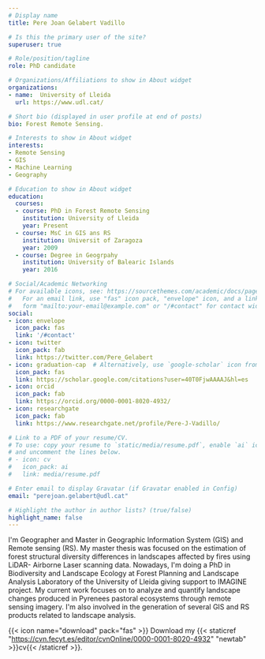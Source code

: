```yaml
---
# Display name
title: Pere Joan Gelabert Vadillo

# Is this the primary user of the site?
superuser: true

# Role/position/tagline
role: PhD candidate

# Organizations/Affiliations to show in About widget
organizations:
- name:  University of Lleida
  url: https://www.udl.cat/

# Short bio (displayed in user profile at end of posts)
bio: Forest Remote Sensing.

# Interests to show in About widget
interests:
- Remote Sensing
- GIS
- Machine Learning
- Geography

# Education to show in About widget
education:
  courses:
  - course: PhD in Forest Remote Sensing
    institution: University of Lleida
    year: Present
  - course: MsC in GIS ans RS
    institution: Universit of Zaragoza
    year: 2009
  - course: Degree in Geogrpahy
    institution: University of Balearic Islands
    year: 2016

# Social/Academic Networking
# For available icons, see: https://sourcethemes.com/academic/docs/page-builder/#icons
#   For an email link, use "fas" icon pack, "envelope" icon, and a link in the
#   form "mailto:your-email@example.com" or "/#contact" for contact widget.
social:
- icon: envelope
  icon_pack: fas
  link: '/#contact'
- icon: twitter
  icon_pack: fab
  link: https://twitter.com/Pere_Gelabert
- icon: graduation-cap  # Alternatively, use `google-scholar` icon from `ai` icon pack
  icon_pack: fas
  link: https://scholar.google.com/citations?user=40T0FjwAAAAJ&hl=es
- icon: orcid
  icon_pack: fab
  link: https://orcid.org/0000-0001-8020-4932/
- icon: researchgate
  icon_pack: fab
  link: https://www.researchgate.net/profile/Pere-J-Vadillo/

# Link to a PDF of your resume/CV.
# To use: copy your resume to `static/media/resume.pdf`, enable `ai` icons in `params.toml`, 
# and uncomment the lines below.
# - icon: cv
#   icon_pack: ai
#   link: media/resume.pdf

# Enter email to display Gravatar (if Gravatar enabled in Config)
email: "perejoan.gelabert@udl.cat"

# Highlight the author in author lists? (true/false)
highlight_name: false
---
```


I'm Geographer and Master in Geographic Information System (GIS) and Remote sensing (RS). My master thesis was focused on the estimation of forest structural diversity differences in landscapes affected by fires using LiDAR- Airborne Laser scanning data. Nowadays, I'm doing a PhD in Biodiversity and Landscape Ecology at Forest Planning and Landscape Analysis Laboratory of the University of Lleida giving support to IMAGINE project. My current work focuses on to analyze and quantify landscape changes produced in Pyrenees pastoral ecosystems through remote sensing imagery. I'm also involved in the generation of several GIS and RS products related to landscape analysis.  

{{< icon name="download" pack="fas" >}} Download my {{< staticref "https://cvn.fecyt.es/editor/cvnOnline/0000-0001-8020-4932" "newtab" >}}cv{{< /staticref >}}.
